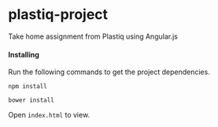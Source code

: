 plastiq-project
==============

Take home assignment from Plastiq using Angular.js

#### Installing

Run the following commands to get the project dependencies.

`npm install`

`bower install`

Open `index.html` to view.
